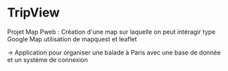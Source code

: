 # TripView
Projet Map Pweb : Création d'une map sur laquelle on peut intéragir type Google Map
utilisation de mapquest et leaflet

-> Application pour organiser une balade à Paris avec une base de donnée et un systéme de connexion
